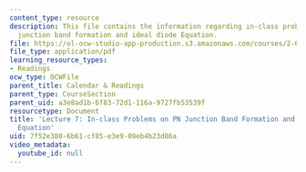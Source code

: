 ```yaml
---
content_type: resource
description: This file contains the information regarding in-class problems on PN
  junction band formation and ideal diode Equation.
file: https://ol-ocw-studio-app-production.s3.amazonaws.com/courses/2-627-fundamentals-of-photovoltaics-fall-2013/7f52e3806b61cf85e3e909eb4b23d86a_MIT2_627F13_lec07_prob.pdf
file_type: application/pdf
learning_resource_types:
- Readings
ocw_type: OCWFile
parent_title: Calendar & Readings
parent_type: CourseSection
parent_uid: a3e8ad1b-6f83-72d1-116a-9727fb53539f
resourcetype: Document
title: 'Lecture 7: In-class Problems on PN Junction Band Formation and Ideal Diode
  Equation'
uid: 7f52e380-6b61-cf85-e3e9-09eb4b23d86a
video_metadata:
  youtube_id: null
---
```

